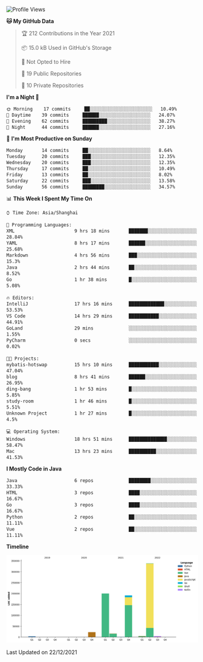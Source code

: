 <!--START_SECTION:waka-->
![Profile Views](http://img.shields.io/badge/Profile%20Views-0-blue)

**🐱 My GitHub Data** 

> 🏆 212 Contributions in the Year 2021
 > 
> 📦 15.0 kB Used in GitHub's Storage 
 > 
> 🚫 Not Opted to Hire
 > 
> 📜 19 Public Repositories 
 > 
> 🔑 10 Private Repositories  
 > 
**I'm a Night 🦉** 

```text
🌞 Morning    17 commits     ██░░░░░░░░░░░░░░░░░░░░░░░   10.49% 
🌆 Daytime    39 commits     ██████░░░░░░░░░░░░░░░░░░░   24.07% 
🌃 Evening    62 commits     █████████░░░░░░░░░░░░░░░░   38.27% 
🌙 Night      44 commits     ██████░░░░░░░░░░░░░░░░░░░   27.16%

```
📅 **I'm Most Productive on Sunday** 

```text
Monday       14 commits     ██░░░░░░░░░░░░░░░░░░░░░░░   8.64% 
Tuesday      20 commits     ███░░░░░░░░░░░░░░░░░░░░░░   12.35% 
Wednesday    20 commits     ███░░░░░░░░░░░░░░░░░░░░░░   12.35% 
Thursday     17 commits     ██░░░░░░░░░░░░░░░░░░░░░░░   10.49% 
Friday       13 commits     ██░░░░░░░░░░░░░░░░░░░░░░░   8.02% 
Saturday     22 commits     ███░░░░░░░░░░░░░░░░░░░░░░   13.58% 
Sunday       56 commits     ████████░░░░░░░░░░░░░░░░░   34.57%

```


📊 **This Week I Spent My Time On** 

```text
⌚︎ Time Zone: Asia/Shanghai

💬 Programming Languages: 
XML                      9 hrs 18 mins       ███████░░░░░░░░░░░░░░░░░░   28.84% 
YAML                     8 hrs 17 mins       ██████░░░░░░░░░░░░░░░░░░░   25.68% 
Markdown                 4 hrs 56 mins       ███░░░░░░░░░░░░░░░░░░░░░░   15.3% 
Java                     2 hrs 44 mins       ██░░░░░░░░░░░░░░░░░░░░░░░   8.52% 
Go                       1 hr 38 mins        █░░░░░░░░░░░░░░░░░░░░░░░░   5.08%

🔥 Editors: 
IntelliJ                 17 hrs 16 mins      █████████████░░░░░░░░░░░░   53.53% 
VS Code                  14 hrs 29 mins      ███████████░░░░░░░░░░░░░░   44.91% 
GoLand                   29 mins             ░░░░░░░░░░░░░░░░░░░░░░░░░   1.55% 
PyCharm                  0 secs              ░░░░░░░░░░░░░░░░░░░░░░░░░   0.02%

🐱‍💻 Projects: 
mybatis-hotswap          15 hrs 10 mins      ███████████░░░░░░░░░░░░░░   47.04% 
blog                     8 hrs 41 mins       ██████░░░░░░░░░░░░░░░░░░░   26.95% 
ding-bang                1 hr 53 mins        █░░░░░░░░░░░░░░░░░░░░░░░░   5.85% 
study-room               1 hr 46 mins        █░░░░░░░░░░░░░░░░░░░░░░░░   5.51% 
Unknown Project          1 hr 27 mins        █░░░░░░░░░░░░░░░░░░░░░░░░   4.5%

💻 Operating System: 
Windows                  18 hrs 51 mins      ██████████████░░░░░░░░░░░   58.47% 
Mac                      13 hrs 23 mins      ██████████░░░░░░░░░░░░░░░   41.53%

```

**I Mostly Code in Java** 

```text
Java                     6 repos             ████████░░░░░░░░░░░░░░░░░   33.33% 
HTML                     3 repos             ████░░░░░░░░░░░░░░░░░░░░░   16.67% 
Go                       3 repos             ████░░░░░░░░░░░░░░░░░░░░░   16.67% 
Python                   2 repos             ██░░░░░░░░░░░░░░░░░░░░░░░   11.11% 
Vue                      2 repos             ██░░░░░░░░░░░░░░░░░░░░░░░   11.11%

```


**Timeline**

![Chart not found](https://raw.githubusercontent.com/youtiaoguagua/youtiaoguagua/master/charts/bar_graph.png) 


 Last Updated on 22/12/2021
<!--END_SECTION:waka-->